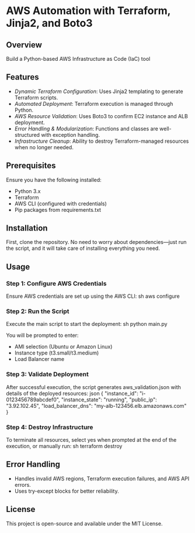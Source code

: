 # AWS Automation with Terraform, Jinja2, and Boto3

## Overview
Build a Python-based AWS Infrastructure as Code (IaC) tool

## Features
- *Dynamic Terraform Configuration*: Uses Jinja2 templating to generate Terraform scripts.
- *Automated Deployment*: Terraform execution is managed through Python.
- *AWS Resource Validation*: Uses Boto3 to confirm EC2 instance and ALB deployment.
- *Error Handling & Modularization*: Functions and classes are well-structured with exception handling.
- *Infrastructure Cleanup*: Ability to destroy Terraform-managed resources when no longer needed.

## Prerequisites
Ensure you have the following installed:
- Python 3.x
- Terraform
- AWS CLI (configured with credentials)
- Pip packages from requirements.txt

## Installation
First, clone the repository.
No need to worry about dependencies—just run the script,
and it will take care of installing everything you need.

## Usage
### Step 1: Configure AWS Credentials
Ensure AWS credentials are set up using the AWS CLI:
sh
aws configure


### Step 2: Run the Script
Execute the main script to start the deployment:
sh
python main.py

You will be prompted to enter:
- AMI selection (Ubuntu or Amazon Linux)
- Instance type (t3.small/t3.medium)
- Load Balancer name

### Step 3: Validate Deployment
After successful execution, the script generates aws_validation.json with details of the deployed resources:
json
{
    "instance_id": "i-0123456789abcdef0",
    "instance_state": "running",
    "public_ip": "3.92.102.45",
    "load_balancer_dns": "my-alb-123456.elb.amazonaws.com"
}


### Step 4: Destroy Infrastructure
To terminate all resources, select yes when prompted at the end of the execution, or manually run:
sh
terraform destroy

## Error Handling
- Handles invalid AWS regions, Terraform execution failures, and AWS API errors.
- Uses try-except blocks for better reliability.

## License
This project is open-source and available under the MIT License.
